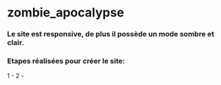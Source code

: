 # zombie_apocalypse

### Le site est responsive, de plus il possède un mode sombre et clair.
 
### Etapes réalisées pour créer le site:
1 - 
2 - 

